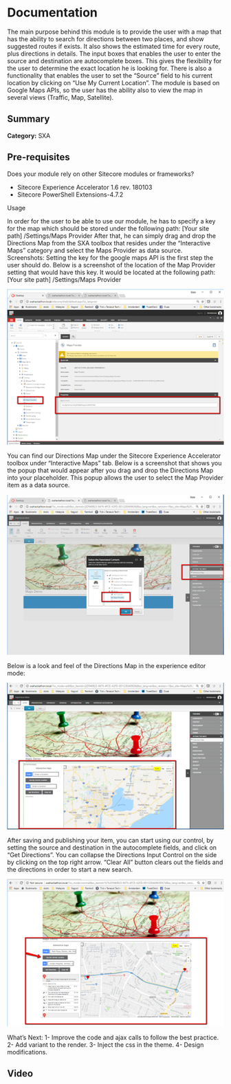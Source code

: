 # Documentation

The main purpose behind this module is to provide the user with a map that has the ability to search for directions between two places, and show suggested routes if exists. It also shows the estimated time for every route, plus directions in details. 
The input boxes that enables the user to enter the source and destination are autocomplete boxes. This gives the flexibility for the user to determine the exact location he is looking for.
There is also a functionality that enables the user to set the “Source” field to his current location by clicking on “Use My Current Location”. 
The module is based on Google Maps APIs, so the user has the ability also to view the map in several views (Traffic, Map, Satellite).

## Summary

**Category:** SXA

## Pre-requisites

Does your module rely on other Sitecore modules or frameworks?

- Sitecore Experience Accelerator 1.6 rev. 180103 
- Sitecore PowerShell Extensions-4.7.2


Usage

In order for the user to be able to use our module, he has to specify a key for the map which should be stored under the following path:
[Your site path] /Settings/Maps Provider
After that, he can simply drag and drop the Directions Map from the SXA toolbox that resides under the “Interactive Maps” category and select the Maps Provider as data source.
 
Screenshots:
Setting the key for the google maps API is the first step the user should do. Below is a screenshot of the location of the Map Provider setting that would have this key. It would be located at the following path: 
[Your site path] /Settings/Maps Provider

![p1](images/p1.png?raw=true "p1")

You can find our Directions Map under the Sitecore Experience Accelerator toolbox under “Interactive Maps” tab. Below is a screenshot that shows you the popup that would appear after you drag and drop the Directions Map into your placeholder. This popup allows the user to select the Map Provider item as a data source.

![p2](images/p2.png?raw=true "p2")

Below is a look and feel of the Directions Map in the experience editor mode:

![p3](images/p3.png?raw=true "p3")

After saving and publishing your item, you can start using our control, by setting the source and destination in the autocomplete fields, and click on “Get Directions”. You can collapse the Directions Input Control on the side by clicking on the top right arrow. “Clear All” button clears out the fields and the directions in order to start a new search.

![p4](images/p4.png?raw=true "p4")

What’s Next:
1-	Improve the code and ajax calls to follow the best practice.
2-	Add variant to the render.
3-	Inject the css in the theme.
4-	Design modifications.

## Video
